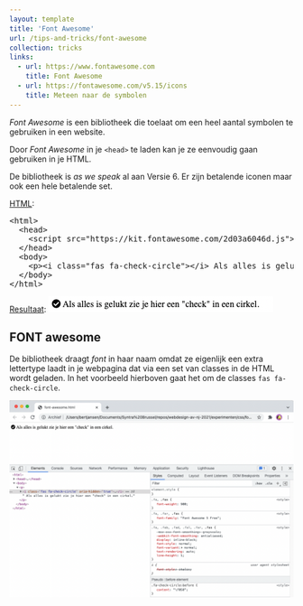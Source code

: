 ```yaml
---
layout: template
title: 'Font Awesome'
url: /tips-and-tricks/font-awesome
collection: tricks
links:
  - url: https://www.fontawesome.com
    title: Font Awesome
  - url: https://fontawesome.com/v5.15/icons
    title: Meteen naar de symbolen
---
```

<em>Font Awesome</em> is een bibliotheek die toelaat om een heel aantal symbolen te gebruiken in een website. 

Door <em>Font Awesome</em> in je <code>&lt;head&gt;</code> te laden kan je ze eenvoudig gaan gebruiken in je HTML.

De bibliotheek is <em>as we speak</em> al aan Versie 6. Er zijn betalende iconen maar ook een hele betalende set.

<u>HTML</u>:
<pre data-enlighter-theme="beyond" data-enlighter-language="html">
&lt;html&gt;
  &lt;head&gt;
    &lt;script src="https://kit.fontawesome.com/2d03a6046d.js"&gt;&lt;/script&gt;
  &lt;/head&gt;
  &lt;body&gt;
    &lt;p&gt;&lt;i class="fas fa-check-circle"&gt;&lt;/i&gt; Als alles is gelukt zie je hier een "check" in een cirkel.&lt;/p&gt;    
  &lt;/body&gt;
&lt;/html&gt;
</pre>

<u>Resultaat</u>:
<img class="shadow" src="images/font_awesome_check.png?v=1" />

## FONT awesome
De bibliotheek draagt <em>font</em> in haar naam omdat ze eigenlijk een extra lettertype laadt in je webpagina dat via een  set van classes in de HTML wordt geladen. In het voorbeeld hierboven gaat het om de classes <code>fas fa-check-circle</code>.

<img class="shadow" src="images/font_awesome_font.png" />